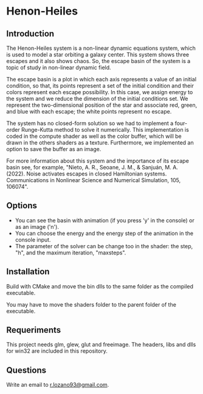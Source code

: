 # Henon-Heiles

## Introduction

The Henon-Heiles system is a non-linear dynamic equations system, which is used to model a star orbiting a galaxy center. This system shows three escapes and it also shows chaos. So, the escape basin of the system is a topic of study in non-linear dynamic field.

The escape basin is a plot in which each axis represents a value of an initial condition, so that, its points represent a set of the initial condition and their colors represent each escape possibility. In this case, we assign energy to the system and we reduce the dimension of the initial conditions set. We represent the two-dimensional position of the star and associate red, green, and blue with each escape; the white points represent no escape.

The system has no closed-form solution so we had to implement a four-order Runge-Kutta method to solve it numerically. This implementation is coded in the compute shader as well as the color buffer, which will be drawn in the others shaders as a texture. Furthermore, we implemented an option to save the buffer as an image.

For more information about this system and the importance of its escape basin see, for example, "Nieto, A. R., Seoane, J. M., & Sanjuán, M. A. (2022). Noise activates escapes in closed Hamiltonian systems. Communications in Nonlinear Science and Numerical Simulation, 105, 106074".

## Options

- You can see the basin with animation (if you press 'y' in the console) or as an image ('n').
- You can choose the energy and the energy step of the animation in the console input.
- The parameter of the solver can be change too in the shader: the step, "h", and the maximum iteration, "maxsteps".

## Installation

Build with CMake and move the bin dlls to the same folder as the compiled executable. 

You may have to move the shaders folder to the parent folder of the executable.

## Requeriments

This project needs glm, glew, glut and freeimage. The headers, libs and dlls for win32 are included in this repository.

## Questions

Write an email to r.lozano93@gmail.com.
